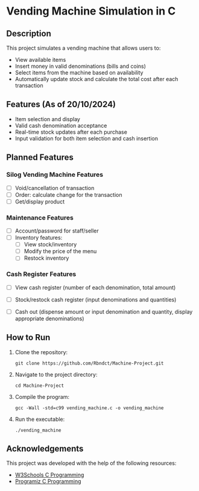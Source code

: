 # Vending Machine Simulation in C

## Description
This project simulates a vending machine that allows users to:
- View available items
- Insert money in valid denominations (bills and coins)
- Select items from the machine based on availability
- Automatically update stock and calculate the total cost after each transaction

## Features (As of 20/10/2024)
- Item selection and display
- Valid cash denomination acceptance
- Real-time stock updates after each purchase
- Input validation for both item selection and cash insertion

## Planned Features

### Silog Vending Machine Features
- [ ] Void/cancellation of transaction
- [ ] Order: calculate change for the transaction
- [ ] Get/display product

### Maintenance Features
- [ ] Account/password for staff/seller
- [ ] Inventory features:
  - [ ] View stock/inventory
  - [ ] Modify the price of the menu
  - [ ] Restock inventory

### Cash Register Features
- [ ] View cash register (number of each denomination, total amount)
- [ ] Stock/restock cash register (input denominations and quantities)
- [ ] Cash out (dispense amount or input denomination and quantity, display appropriate denominations)


## How to Run
1. Clone the repository:
    ```
    git clone https://github.com/Rbndct/Machine-Project.git
    ```
2. Navigate to the project directory:
    ```
    cd Machine-Project
    ```
3. Compile the program:
    ```
    gcc -Wall -std=c99 vending_machine.c -o vending_machine
    ```
4. Run the executable:
    ```
    ./vending_machine
    ```

## Acknowledgements
This project was developed with the help of the following resources:
- [W3Schools C Programming](https://www.w3schools.com/c/c_intro.php)
- [Programiz C Programming](https://www.programiz.com/c-programming)


